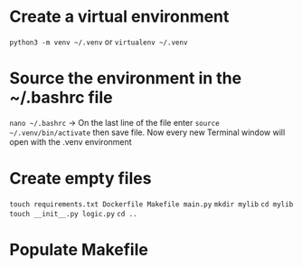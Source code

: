 # Create a virtual environment
`python3 -m venv ~/.venv` or `virtualenv ~/.venv`

# Source the environment in the ~/.bashrc file
`nano ~/.bashrc` -> On the last line of the file enter `source ~/.venv/bin/activate` then save file.
Now every new Terminal window will open with the .venv environment 

# Create empty files
`touch requirements.txt Dockerfile Makefile main.py`
`mkdir mylib` 
`cd mylib` 
`touch __init__.py logic.py`
`cd ..`

# Populate Makefile
